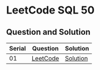 # LeetCode SQL 50

## Question and Solution

| Serial | Question | Solution |
|--------|----------|----------|
| 01     | [LeetCode](https://leetcode.com/problems/recyclable-and-low-fat-products/description/?envType=study-plan-v2&envId=top-sql-50) | [Solution](./1757.%20Recyclable%20and%20Low%20Fat%20Products/) |